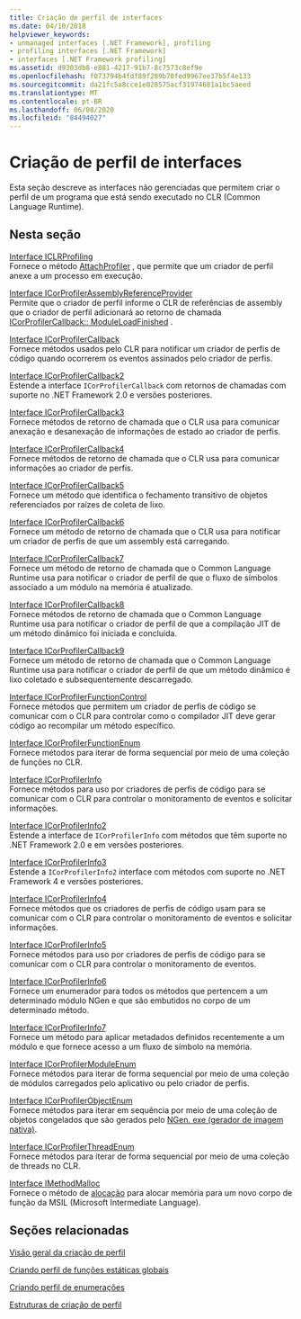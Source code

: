 ```yaml
---
title: Criação de perfil de interfaces
ms.date: 04/10/2018
helpviewer_keywords:
- unmanaged interfaces [.NET Framework], profiling
- profiling interfaces [.NET Framework]
- interfaces [.NET Framework profiling]
ms.assetid: d9303db8-e881-4217-91b7-8c7573c8ef9e
ms.openlocfilehash: f073794b4fdf89f289b70fed9967ee37b5f4e133
ms.sourcegitcommit: da21fc5a8cce1e028575acf31974681a1bc5aeed
ms.translationtype: MT
ms.contentlocale: pt-BR
ms.lasthandoff: 06/08/2020
ms.locfileid: "84494027"
---
```

# <a name="profiling-interfaces"></a>Criação de perfil de interfaces
Esta seção descreve as interfaces não gerenciadas que permitem criar o perfil de um programa que está sendo executado no CLR (Common Language Runtime).  
  
## <a name="in-this-section"></a>Nesta seção  
 [Interface ICLRProfiling](iclrprofiling-interface.md)  
 Fornece o método [AttachProfiler](iclrprofiling-attachprofiler-method.md) , que permite que um criador de perfil anexe a um processo em execução.  
  
 [Interface ICorProfilerAssemblyReferenceProvider](icorprofilerassemblyreferenceprovider-interface.md)  
 Permite que o criador de perfil informe o CLR de referências de assembly que o criador de perfil adicionará ao retorno de chamada [ICorProfilerCallback:: ModuleLoadFinished](icorprofilercallback-moduleloadfinished-method.md) .  
  
 [Interface ICorProfilerCallback](icorprofilercallback-interface.md)  
 Fornece métodos usados pelo CLR para notificar um criador de perfis de código quando ocorrerem os eventos assinados pelo criador de perfis.  
  
 [Interface ICorProfilerCallback2](icorprofilercallback2-interface.md)  
 Estende a interface `ICorProfilerCallback` com retornos de chamadas com suporte no .NET Framework 2.0 e versões posteriores.  
  
 [Interface ICorProfilerCallback3](icorprofilercallback3-interface.md)  
 Fornece métodos de retorno de chamada que o CLR usa para comunicar anexação e desanexação de informações de estado ao criador de perfis.  
  
 [Interface ICorProfilerCallback4](icorprofilercallback4-interface.md)  
 Fornece métodos de retorno de chamada que o CLR usa para comunicar informações ao criador de perfis.  
  
 [Interface ICorProfilerCallback5](icorprofilercallback5-interface.md)  
 Fornece um método que identifica o fechamento transitivo de objetos referenciados por raízes de coleta de lixo.  
  
 [Interface ICorProfilerCallback6](icorprofilercallback6-interface.md)  
 Fornece um método de retorno de chamada que o CLR usa para notificar um criador de perfis de que um assembly está carregando.  
  
 [Interface ICorProfilerCallback7](icorprofilercallback7-interface.md)  
 Fornece um método de retorno de chamada que o Common Language Runtime usa para notificar o criador de perfil de que o fluxo de símbolos associado a um módulo na memória é atualizado.  

[Interface ICorProfilerCallback8](icorprofilercallback8-interface.md)  
Fornece métodos de retorno de chamada que o Common Language Runtime usa para notificar o criador de perfil de que a compilação JIT de um método dinâmico foi iniciada e concluída.

[Interface ICorProfilerCallback9](icorprofilercallback9-interface.md)  
Fornece um método de retorno de chamada que o Common Language Runtime usa para notificar o criador de perfil de que um método dinâmico é lixo coletado e subsequentemente descarregado.

 [Interface ICorProfilerFunctionControl](icorprofilerfunctioncontrol-interface.md)  
 Fornece métodos que permitem um criador de perfis de código se comunicar com o CLR para controlar como o compilador JIT deve gerar código ao recompilar um método específico.  
  
 [Interface ICorProfilerFunctionEnum](icorprofilerfunctionenum-interface.md)  
 Fornece métodos para iterar de forma sequencial por meio de uma coleção de funções no CLR.  
  
 [Interface ICorProfilerInfo](icorprofilerinfo-interface.md)  
 Fornece métodos para uso por criadores de perfis de código para se comunicar com o CLR para controlar o monitoramento de eventos e solicitar informações.  
  
 [Interface ICorProfilerInfo2](icorprofilerinfo2-interface.md)  
 Estende a interface de `ICorProfilerInfo` com métodos que têm suporte no .NET Framework 2.0 e em versões posteriores.  
  
 [Interface ICorProfilerInfo3](icorprofilerinfo3-interface.md)  
 Estende a `ICorProfilerInfo2` interface com métodos com suporte no .NET Framework 4 e versões posteriores.  
  
 [Interface ICorProfilerInfo4](icorprofilerinfo4-interface.md)  
 Fornece métodos que os criadores de perfis de código usam para se comunicar com o CLR para controlar o monitoramento de eventos e solicitar informações.  
  
 [Interface ICorProfilerInfo5](icorprofilerinfo5-interface.md)  
 Fornece métodos para uso por criadores de perfis de código para se comunicar com o CLR para controlar o monitoramento de eventos.  
  
 [Interface ICorProfilerInfo6](icorprofilerinfo6-interface.md)  
 Fornece um enumerador para todos os métodos que pertencem a um determinado módulo NGen e que são embutidos no corpo de um determinado método.  
  
 [Interface ICorProfilerInfo7](icorprofilerinfo7-interface.md)  
 Fornece um método para aplicar metadados definidos recentemente a um módulo e que fornece acesso a um fluxo de símbolo na memória.  
  
 [Interface ICorProfilerModuleEnum](icorprofilermoduleenum-interface.md)  
 Fornece métodos para iterar de forma sequencial por meio de uma coleção de módulos carregados pelo aplicativo ou pelo criador de perfis.  
  
 [Interface ICorProfilerObjectEnum](icorprofilerobjectenum-interface.md)  
 Fornece métodos para iterar em sequência por meio de uma coleção de objetos congelados que são gerados pelo [NGen. exe (gerador de imagem nativa)](../../tools/ngen-exe-native-image-generator.md).  
  
 [Interface ICorProfilerThreadEnum](icorprofilerthreadenum-interface.md)  
 Fornece métodos para iterar de forma sequencial por meio de uma coleção de threads no CLR.  
  
 [Interface IMethodMalloc](imethodmalloc-interface.md)  
 Fornece o método de [alocação](imethodmalloc-alloc-method.md) para alocar memória para um novo corpo de função da MSIL (Microsoft Intermediate Language).  
  
## <a name="related-sections"></a>Seções relacionadas  
 [Visão geral da criação de perfil](profiling-overview.md)  
  
 [Criando perfil de funções estáticas globais](profiling-global-static-functions.md)  
  
 [Criando perfil de enumerações](profiling-enumerations.md)  
  
 [Estruturas de criação de perfil](profiling-structures.md)
